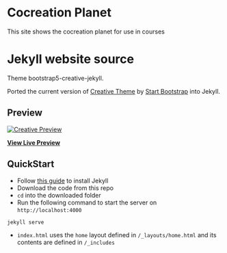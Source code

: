 # Cocreation Planet

This site shows the cocreation planet for use in courses

# Jekyll website source
Theme bootstrap5-creative-jekyll.

Ported the current version of [Creative Theme](https://startbootstrap.com/theme/creative) by [Start Bootstrap](https://github.com/StartBootstrap) into Jekyll.

## Preview

[![Creative Preview](https://assets.startbootstrap.com/img/screenshots/themes/creative.png)](https://startbootstrap.github.io/startbootstrap-creative/)

**[View Live Preview](https://wenbenz.github.io/bootstrap5-creative-jekyll/)**

## QuickStart

- Follow [this guide](https://jekyllrb.com/docs/installation/) to install Jekyll
- Download the code from this repo
- `cd` into the downloaded folder
- Run the following command to start the server on `http://localhost:4000`
```
jekyll serve
```
- `index.html` uses the `home` layout defined in `/_layouts/home.html` and its contents are defined in `/_includes`
